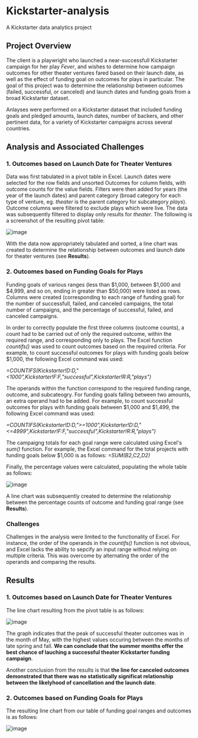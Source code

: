 # Kickstarter-analysis
A Kickstarter data analytics project

## Project Overview

The client is a playwright who launched a near-successfull Kickstarter campaign for her play *Fever*, and wishes to determine how campaign outcomes for other theater ventures fared based on their launch date, as well as the effect of funding goal on outcomes for plays in particular. The goal of this project was to determine the relationship between outcomes (failed, successful, or canceled) and launch dates and funding goals from a broad Kickstarter dataset. 

Anlayses were performed on a Kickstarter dataset that included funding goals and pledged amounts, launch dates, number of backers, and other pertinent data, for a variety of Kickstarter campaigns across several countries. 

## Analysis and Associated Challenges

### 1. Outcomes based on Launch Date for Theater Ventures

Data was first tabulated in a pivot table in Excel. Launch dates were selected for the row fields and unsorted Outcomes for column fields, with outcome counts for the value fields. Filters were then added for years (the year of the launch dates) and parent category (broad category for each type of venture, eg. *theater* is the parent category for subcategory *plays*). Outcome columns were filtered to exclude plays which were live. The data was subsequently filtered to display only results for *theater*. The following is a screenshot of the resulting pivot table:

![image](https://user-images.githubusercontent.com/79061124/110251214-91c8d700-7f4d-11eb-8bfa-1ea1c27fa74d.png)

With the data now appropriately tabulated and sorted, a line chart was created to determine the relationship between outcomes and launch date for theater ventures (see **Results**).

### 2. Outcomes based on Funding Goals for Plays

Funding goals of various ranges (less than $1,000, between $1,000 and $4,999, and so on, ending in greater than $50,000) were listed as rows. Columns were created (corresponding to each range of funding goal) for the number of successfull, failed, and canceled campaigns, the total number of campaigns, and the percentage of successful, failed, and canceled campaigns. 

In order to correctly populate the first three columns (outcome counts), a count had to be carried out of only the required outcome, within the required range, and corresponding only to plays. The Excel function *countifs()* was used to count outcomes based on the required criteria. For example, to count successful outcomes for plays with funding goals below $1,000, the following Excel command was used:

*=COUNTIFS(Kickstarter!D:D,"<1000",Kickstarter!F:F,"successful",Kickstarter!R:R,"plays")*

The operands within the function correspond to the required funding range, outcome, and subcateogry. For funding goals falling between two amounts, an extra operand had to be added. For example, to count successful outcomes for plays with funding goals between $1,000 and $1,499, the following Excel command was used:

*=COUNTIFS(Kickstarter!D:D,">=1000",Kickstarter!D:D,"<=4999",Kickstarter!F:F,"successful",Kickstarter!R:R,"plays")*

The campaigng totals for each goal range were calculated using Excel's *sum()* function. For example, the Excel command for the total projects with funding goals below $1,000 is as follows: *=SUM(B2,C2,D2)*

Finally, the percentage values were calculated, populating the whole table as follows:

![image](https://user-images.githubusercontent.com/79061124/110252401-300b6b80-7f53-11eb-80e7-25e65afc4356.png)

A line chart was subsequently created to determine the relationship between the percentage counts of outcome and funding goal range (see **Results**).


### Challenges

Challenges in the analysis were limited to the functionality of Excel. For instance, the order of the operands in the *countifs()* function is not obvious, and Excel lacks the ability to sepcify an input range without relying on multiple criteria. This was overcome by alternating the order of the operands and comparing the results.

## Results

### 1. Outcomes based on Launch Date for Theater Ventures

The line chart resulting from the pivot table is as follows:

![image](https://user-images.githubusercontent.com/79061124/110253024-22a3b080-7f56-11eb-975f-6806a297e166.png)

The graph indicates that the peak of successful theater outcomes was in the month of May, with the highest values occuring between the months of late spring and fall. **We can conclude that the summer months offer the best chance of lauching a successful theater Kickstarter funding campaign**.

Another conclusion from the results is that **the line for canceled outcomes demonstrated that there was no statistically significat relationship between the likelyhood of cancellation and the launch date**.

### 2. Outcomes based on Funding Goals for Plays

The resulting line chart from our table of funding goal ranges and outcomes is as follows:

![image](https://user-images.githubusercontent.com/79061124/110253339-ce013500-7f57-11eb-9e22-3d02c5bee5a1.png)
